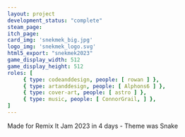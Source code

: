 ```yaml
---
layout: project
development_status: "complete"
steam_page: 
itch_page:
card_img: 'snekmek_big.jpg'
logo_img: 'snekmek_logo.svg'
html5_export: "snekmek2023"
game_display_width: 512
game_display_height: 512
roles: [
	 { type: codeanddesign, people: [ rowan ] },
	 { type: artanddesign, people: [ Alphons6 ] },
	 { type: cover-art, people: [ astro ] },
	 { type: music, people: [ ConnorGrail, ] },
]
---
```


Made for Remix It Jam 2023 in 4 days - Theme was Snake
